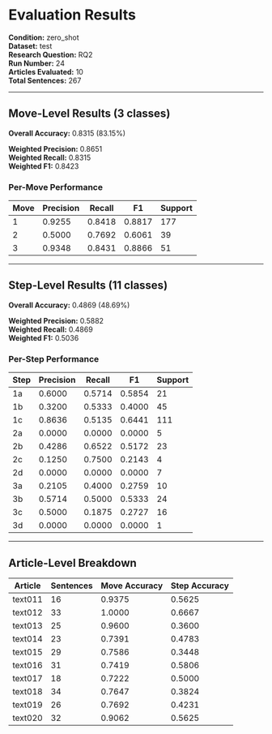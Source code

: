# Evaluation Results

**Condition:** zero_shot  
**Dataset:** test  
**Research Question:** RQ2  
**Run Number:** 24  
**Articles Evaluated:** 10  
**Total Sentences:** 267  

---

## Move-Level Results (3 classes)

**Overall Accuracy:** 0.8315 (83.15%)  

**Weighted Precision:** 0.8651  
**Weighted Recall:** 0.8315  
**Weighted F1:** 0.8423  

### Per-Move Performance

| Move | Precision | Recall | F1 | Support |
|------|-----------|--------|----|---------|
| 1 | 0.9255 | 0.8418 | 0.8817 | 177 |
| 2 | 0.5000 | 0.7692 | 0.6061 | 39 |
| 3 | 0.9348 | 0.8431 | 0.8866 | 51 |

---

## Step-Level Results (11 classes)

**Overall Accuracy:** 0.4869 (48.69%)  

**Weighted Precision:** 0.5882  
**Weighted Recall:** 0.4869  
**Weighted F1:** 0.5036  

### Per-Step Performance

| Step | Precision | Recall | F1 | Support |
|------|-----------|--------|----|---------|
| 1a | 0.6000 | 0.5714 | 0.5854 | 21 |
| 1b | 0.3200 | 0.5333 | 0.4000 | 45 |
| 1c | 0.8636 | 0.5135 | 0.6441 | 111 |
| 2a | 0.0000 | 0.0000 | 0.0000 | 5 |
| 2b | 0.4286 | 0.6522 | 0.5172 | 23 |
| 2c | 0.1250 | 0.7500 | 0.2143 | 4 |
| 2d | 0.0000 | 0.0000 | 0.0000 | 7 |
| 3a | 0.2105 | 0.4000 | 0.2759 | 10 |
| 3b | 0.5714 | 0.5000 | 0.5333 | 24 |
| 3c | 0.5000 | 0.1875 | 0.2727 | 16 |
| 3d | 0.0000 | 0.0000 | 0.0000 | 1 |

---

## Article-Level Breakdown

| Article | Sentences | Move Accuracy | Step Accuracy |
|---------|-----------|---------------|---------------|
| text011 | 16 | 0.9375 | 0.5625 |
| text012 | 33 | 1.0000 | 0.6667 |
| text013 | 25 | 0.9600 | 0.3600 |
| text014 | 23 | 0.7391 | 0.4783 |
| text015 | 29 | 0.7586 | 0.3448 |
| text016 | 31 | 0.7419 | 0.5806 |
| text017 | 18 | 0.7222 | 0.5000 |
| text018 | 34 | 0.7647 | 0.3824 |
| text019 | 26 | 0.7692 | 0.4231 |
| text020 | 32 | 0.9062 | 0.5625 |
